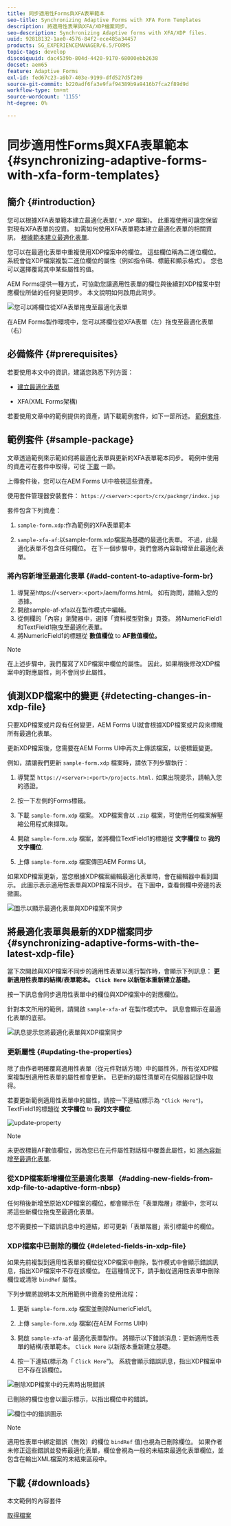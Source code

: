 ```yaml
---
title: 同步適用性Forms與XFA表單範本
seo-title: Synchronizing Adaptive Forms with XFA Form Templates
description: 將適用性表單與XFA/XDP檔案同步。
seo-description: Synchronizing Adaptive forms with XFA/XDP files.
uuid: 92818132-1ae0-4576-84f2-ece485a34457
products: SG_EXPERIENCEMANAGER/6.5/FORMS
topic-tags: develop
discoiquuid: dac4539b-804d-4420-9170-68000ebb2638
docset: aem65
feature: Adaptive Forms
exl-id: fed67c23-a9b7-403e-9199-dfd527d5f209
source-git-commit: b220adf6fa3e9faf94389b9a9416b7fca2f89d9d
workflow-type: tm+mt
source-wordcount: '1155'
ht-degree: 0%

---
```


# 同步適用性Forms與XFA表單範本{#synchronizing-adaptive-forms-with-xfa-form-templates}

## 簡介 {#introduction}

您可以根據XFA表單範本建立最適化表單( `*.XDP` 檔案)。 此重複使用可讓您保留對現有XFA表單的投資。 如需如何使用XFA表單範本建立最適化表單的相關資訊， [根據範本建立最適化表單](../../forms/using/creating-adaptive-form.md#p-create-an-adaptive-form-based-on-an-xfa-form-template-p).

您可以在最適化表單中重複使用XDP檔案中的欄位。 這些欄位稱為二進位欄位。 系統會從XDP檔案複製二進位欄位的屬性（例如指令碼、標籤和顯示格式）。 您也可以選擇覆寫其中某些屬性的值。

AEM Forms提供一種方式，可協助您讓適用性表單的欄位與後續對XDP檔案中對應欄位所做的任何變更同步。 本文說明如何啟用此同步。

![您可以將欄位從XFA表單拖曳至最適化表單](assets/drag-drop-xfa.gif.gif)

在AEM Forms製作環境中，您可以將欄位從XFA表單（左）拖曳至最適化表單（右）

## 必備條件 {#prerequisites}

若要使用本文中的資訊，建議您熟悉下列方面：

* [建立最適化表單](../../forms/using/creating-adaptive-form.md)

* XFA(XML Forms架構)

若要使用文章中的範例提供的資產，請下載範例套件，如下一節所述。 [範例套件](../../forms/using/synchronizing-adaptive-forms-xfa.md#p-sample-package-p).

## 範例套件 {#sample-package}

文章透過範例來示範如何將最適化表單與更新的XFA表單範本同步。 範例中使用的資產可在套件中取得，可從 [下載](../../forms/using/synchronizing-adaptive-forms-xfa.md#p-downloads-p) 一節。

上傳套件後，您可以在AEM Forms UI中檢視這些資產。

使用套件管理器安裝套件： `https://<server>:<port>/crx/packmgr/index.jsp`

套件包含下列資產：

1. `sample-form.xdp`:作為範例的XFA表單範本

1. `sample-xfa-af`:以sample-form.xdp檔案為基礎的最適化表單。 不過，此最適化表單不包含任何欄位。 在下一個步驟中，我們會將內容新增至此最適化表單。

### 將內容新增至最適化表單 {#add-content-to-adaptive-form-br}

1. 導覽至https://&lt;server>:&lt;port>/aem/forms.html。 如有詢問，請輸入您的憑據。
1. 開啟sample-af-xfa以在製作模式中編輯。
1. 從側欄的「內容」瀏覽器中，選擇「資料模型對象」頁簽。 將NumericField1和TextField1拖曳至最適化表單。
1. 將NumericField1的標題從 **數值欄位** to **AF數值欄位。**

>[!NOTE]
>
>在上述步驟中，我們覆寫了XDP檔案中欄位的屬性。 因此，如果稍後修改XDP檔案中的對應屬性，則不會同步此屬性。

## 偵測XDP檔案中的變更 {#detecting-changes-in-xdp-file}

只要XDP檔案或片段有任何變更，AEM Forms UI就會根據XDP檔案或片段來標幟所有最適化表單。

更新XDP檔案後，您需要在AEM Forms UI中再次上傳該檔案，以便標籤變更。

例如，請讓我們更新 `sample-form.xdp` 檔案時，請依下列步驟執行：

1. 導覽至 `https://<server>:<port>/projects.html.` 如果出現提示，請輸入您的憑證。
1. 按一下左側的Forms標籤。
1. 下載 `sample-form.xdp` 檔案。 XDP檔案會以 `.zip` 檔案，可使用任何檔案解壓縮公用程式來擷取。

1. 開啟 `sample-form.xdp` 檔案，並將欄位TextField1的標題從 **文字欄位** to **我的文字欄位**.

1. 上傳 `sample-form.xdp` 檔案傳回AEM Forms UI。

如果XDP檔案更新，當您根據XDP檔案編輯最適化表單時，會在編輯器中看到圖示。 此圖示表示適用性表單與XDP檔案不同步。 在下圖中，查看側欄中旁邊的表徵圖。

![圖示以顯示最適化表單與XDP檔案不同步](assets/sync-af-xfa.png)

## 將最適化表單與最新的XDP檔案同步 {#synchronizing-adaptive-forms-with-the-latest-xdp-file}

當下次開啟與XDP檔案不同步的適用性表單以進行製作時，會顯示下列訊息： **更新適用性表單的結構/表單範本。 `Click Here` 以新版本重新建立基礎。**

按一下訊息會同步適用性表單中的欄位與XDP檔案中的對應欄位。

針對本文所用的範例，請開啟 `sample-xfa-af` 在製作模式中。 訊息會顯示在最適化表單的底部。

![訊息提示您將最適化表單與XDP檔案同步](assets/sync-af-xfa-1.png)

### 更新屬性 {#updating-the-properties}

除了由作者明確覆寫適用性表單（從元件對話方塊）中的屬性外，所有從XDP檔案複製到適用性表單的屬性都會更新。 已更新的屬性清單可在伺服器記錄中取得。

若要更新範例適用性表單中的屬性，請按一下連結(標示為 `"Click Here"`)。 TextField1的標題從 **文字欄位** to **我的文字欄位**.

![update-property](assets/update-property.png)

>[!NOTE]
>
>未更改標籤AF數值欄位，因為您已在元件屬性對話框中覆蓋此屬性，如 [將內容新增至最適化表單](../../forms/using/synchronizing-adaptive-forms-xfa.md#p-add-content-to-adaptive-form-br-p).

### 從XDP檔案新增欄位至最適化表單   {#adding-new-fields-from-xdp-file-to-adaptive-form-nbsp}

任何稍後新增至原始XDP檔案的欄位，都會顯示在「表單階層」標籤中，您可以將這些新欄位拖曳至最適化表單。

您不需要按一下錯誤訊息中的連結，即可更新「表單階層」索引標籤中的欄位。

### XDP檔案中已刪除的欄位 {#deleted-fields-in-xdp-file}

如果先前複製到適用性表單的欄位從XDP檔案中刪除，製作模式中會顯示錯誤訊息，指出XDP檔案中不存在該欄位。 在這種情況下，請手動從適用性表單中刪除欄位或清除 `bindRef` 屬性。

下列步驟將說明本文所用範例中資產的使用流程：

1. 更新 `sample-form.xdp` 檔案並刪除NumericField1。
1. 上傳 `sample-form.xdp` 檔案(在AEM Forms UI中)
1. 開啟 `sample-xfa-af` 最適化表單製作。 將顯示以下錯誤消息：更新適用性表單的結構/表單範本。 `Click Here` 以新版本重新建立基礎。

1. 按一下連結(標示為「 `Click Here`&quot;)。 系統會顯示錯誤訊息，指出XDP檔案中已不存在該欄位。

![刪除XDP檔案中的元素時出現錯誤](assets/no-element-xdp.png)

已刪除的欄位也會以圖示標示，以指出欄位中的錯誤。

![欄位中的錯誤圖示](assets/error-field.png)

>[!NOTE]
>
>適用性表單中綁定錯誤（無效）的欄位 `bindRef` 值)也視為已刪除欄位。 如果作者未修正這些錯誤並發佈最適化表單，欄位會視為一般的未結束最適化表單欄位，並包含在輸出XML檔案的未結束區段中。

## 下載 {#downloads}

本文範例的內容套件

[取得檔案](assets/sample-xfa-af-sync-1.0.zip)
